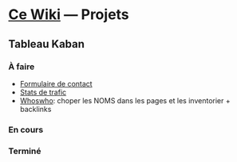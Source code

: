 # [Ce Wiki](./cewiki.md) — Projets

## Tableau Kaban
### À faire
- [Formulaire de contact](https://github.com/topics/contact-form)
- [Stats de trafic](https://github.com/nchah/github-traffic-stats)
- [Whoswho](./whoswho.md): choper les NOMS dans les pages et les inventorier + backlinks

<!--
- [Site web à part entière](https://jekyllrb.com/)
-->

### En cours

### Terminé

